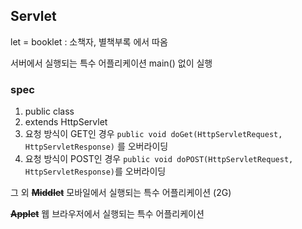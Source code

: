 ## Servlet

let = booklet : 소책자, 별책부록 에서 따옴

서버에서 실행되는 특수 어플리케이션
main() 없이 실행

### spec
1) public class
2) extends HttpServlet
3) 요청 방식이 GET인 경우 
`public void doGet(HttpServletRequest, HttpServletResponse)` 를 오버라이딩
4) 요청 방식이 POST인 경우
`public void doPOST(HttpServletRequest, HttpServletResponse)`를 오버라이딩

그 외
**~~Middlet~~** 
모바일에서 실행되는 특수 어플리케이션 (2G)

**~~Applet~~**
웹 브라우저에서 실행되는 특수 어플리케이션
<!--stackedit_data:
eyJoaXN0b3J5IjpbLTQ5MTk4Mjg5MF19
-->